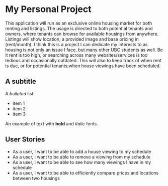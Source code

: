 # My Personal Project
This application will run as an exclusive online 
housing market for both renting and listings. The usage
is directed to both potential tenants and owners, where
tenants can browse for available housings from anywhere.
Listings will show location, a provided image and base 
pricing in (rent/month). I think this is a project I can
dedicate my interests to as housing is not only an issue
I face, but many other UBC students as well. Be it rent
is too high, or searching across many websites/services
is too tedious and occasionally outdated. This will also 
to keep track of when rent is due, or for potential
tenants;when house viewings have been scheduled.

## A subtitle

A *bulleted* list:
- item 1
- item 2
- item 3

An example of text with **bold** and *italic* fonts. 

## User Stories
- As a user, I want to be able to add a house viewing to my schedule
- As a user, I want to be able to remove a viewing from my schedule
- As a user, I want to be able to see how many viewings I have 
in my schedule
- As a user, I want to be able to efficiently compare prices 
and locations between two housings